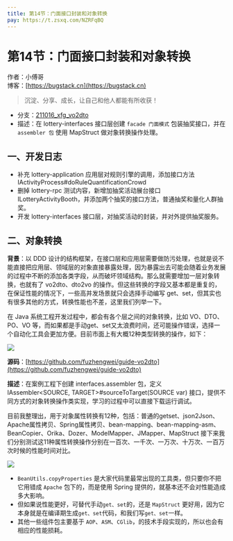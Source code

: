 ```yaml
---
title: 第14节：门面接口封装和对象转换
pay: https://t.zsxq.com/NZRFqBQ
---
```


# 第14节：门面接口封装和对象转换

作者：小傅哥
<br/>博客：[https://bugstack.cn](https://bugstack.cn)

>沉淀、分享、成长，让自己和他人都能有所收获！

- 分支：[211016_xfg_vo2dto](https://gitcode.net/KnowledgePlanet/Lottery/-/tree/211016_xfg_vo2dto) 
- 描述：在 lottery-interfaces 接口层创建 `facade 门面模式` 包装抽奖接口，并在 `assembler 包` 使用 MapStruct 做对象转换操作处理。

## 一、开发日志

- 补充 lottery-application 应用层对规则引擎的调用，添加接口方法 IActivityProcess#doRuleQuantificationCrowd
- 删掉 lottery-rpc 测试内容，新增加抽奖活动展台接口 ILotteryActivityBooth，并添加两个抽奖的接口方法，普通抽奖和量化人群抽奖。
- 开发 lottery-interfaces 接口层，对抽奖活动的封装，并对外提供抽奖服务。

## 二、对象转换

**背景**：以 DDD 设计的结构框架，在接口层和应用层需要做防污处理，也就是说不能直接把应用层、领域层的对象直接暴露处理，因为暴露出去可能会随着业务发展的过程中不断的添加各类字段，从而破坏领域结构。那么就需要增加一层对象转换，也就有了 vo2dto、dto2vo 的操作。但这些转换的字段又基本都是重复的，在保证性能的情况下，一些高并发场景就只会选择手动编写 get、set，但其实也有很多其他的方式，转换性能也不差，这里我们列举一下。

在 Java 系统工程开发过程中，都会有各个层之间的对象转换，比如 VO、DTO、PO、VO 等，而如果都是手动get、set又太浪费时间，还可能操作错误，选择一个自动化工具会更加方便。目前市面上有大概12种类型转换的操作，如下：

![](/images/article/project/lottery/Part-2/14-01.png)

**源码**：[https://github.com/fuzhengwei/guide-vo2dto](https://github.com/fuzhengwei/guide-vo2dto)

**描述**：在案例工程下创建 interfaces.assembler 包，定义 IAssembler<SOURCE, TARGET>#sourceToTarget(SOURCE var) 接口，提供不同方式的对象转换操作类实现，学习的过程中可以直接下载运行调试。

目前我整理出，用于对象属性转换有12种，包括：普通的getset、json2Json、Apache属性拷贝、Spring属性拷贝、bean-mapping、bean-mapping-asm、BeanCopier、Orika、Dozer、ModelMapper、JMapper、MapStruct 接下来我们分别测试这11种属性转换操作分别在一百次、一千次、一万次、十万次、一百万次时候的性能时间对比。

![](/images/article/project/lottery/Part-2/14-02.png)

- `BeanUtils.copyProperties` 是大家代码里最常出现的工具类，但只要你不把它用错成 `Apache` 包下的，而是使用 Spring 提供的，就基本还不会对性能造成多大影响。
- 但如果说性能更好，可替代手动`get、set`的，还是 `MapStruct` 更好用，因为它本身就是在编译期生成`get、set`代码，和我们写`get、set`一样。
- 其他一些组件包主要基于 `AOP`、`ASM`、`CGlib`，的技术手段实现的，所以也会有相应的性能损耗。